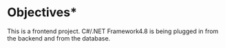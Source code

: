 # Objectives*
This is a frontend project. C#/.NET Framework4.8 is being plugged in from the backend and from the database.